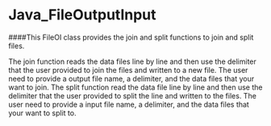 Java_FileOutputInput
====================

####This FileOI class provides the join and split functions to join and split files.

The join function reads the data files line by line and then use the delimiter that the user provided to join the files and written to a new file. The user need to provide a output file name, a delimiter, and the data files that your want to join.
The split function read the data file line by line and then use the delimiter that the user provided to split the line and written to the files. The user need to provide a input file name, a delimiter, and the data files that your want to split to.

